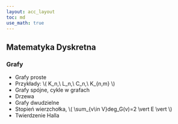 ```yaml
---
layout: acc_layout
toc: md
use_math: true
---
```


Matematyka Dyskretna
---

### Grafy

* Grafy proste
* Przykłady: \\( K_n,\ L_n,\ C_n,\ K_{n,m} \\) 
* Grafy spójne, cykle w grafach
* Drzewa
* Grafy dwudzielne
* Stopień wierzchołka, \\( \sum_{v\in V}deg_G(v)=2 \vert E \vert \\) 
* Twierdzenie Halla

